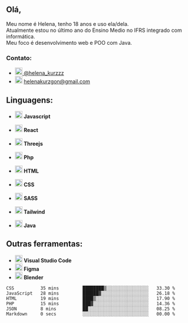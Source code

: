 ## Olá,  
Meu nome é Helena, tenho 18 anos e uso ela/dela.  
Atualmente estou no último ano do Ensino Medio no IFRS integrado com informática.   
Meu foco é desenvolvimento web e POO com Java.  

### Contato: 
- <a target="_blank" href="https://twitter.com/helena_kurzzz"> <img src="https://cdn.jsdelivr.net/gh/devicons/devicon/icons/twitter/twitter-original.svg" width="20px" height="auto" /> @helena_kurzzz </a>
- <img src="https://cdn.jsdelivr.net/gh/devicons/devicon/icons/google/google-original.svg"   width="20px" height="auto" /> helenakurzgon@gmail.com

## Linguagens:
- <img src="https://cdn.jsdelivr.net/gh/devicons/devicon/icons/javascript/javascript-original.svg"  width="20px" height="auto" /> **Javascript**
- <img src="https://cdn.jsdelivr.net/gh/devicons/devicon/icons/react/react-original.svg"  width="20px" height="auto" /> **React**
- <img src="https://aws1.discourse-cdn.com/standard17/uploads/threejs/original/2X/b/be2f75f72751c11cbe1593c69a99a52900bf12cb.svg" width="20px" height="auto" /> **Threejs**
  
- <img src="https://cdn.jsdelivr.net/gh/devicons/devicon/icons/php/php-original.svg"  width="20px" height="auto" /> **Php**
  
- <img src="https://cdn.jsdelivr.net/gh/devicons/devicon/icons/html5/html5-original.svg"  width="20px" height="auto" /> **HTML**

- <img src="https://cdn.jsdelivr.net/gh/devicons/devicon/icons/css3/css3-original.svg"  width="20px" height="auto" /> **CSS**
- <img src="https://cdn.jsdelivr.net/gh/devicons/devicon/icons/sass/sass-original.svg"  width="20px" height="auto" /> **SASS**
- <img src="https://cdn.jsdelivr.net/gh/devicons/devicon/icons/tailwindcss/tailwindcss-plain.svg"  width="20px" height="auto" /> **Tailwind**

- <img src="https://cdn.jsdelivr.net/gh/devicons/devicon/icons/java/java-original.svg"  width="20px" height="auto" /> **Java**
 
## Outras ferramentas:
- <img src="https://cdn.jsdelivr.net/gh/devicons/devicon/icons/vscode/vscode-original.svg"  width="20px" height="auto" /> **Visual Studio Code**
- <img src="https://cdn.jsdelivr.net/gh/devicons/devicon/icons/figma/figma-original.svg"  width="20px" height="auto" /> **Figma**
- <img src="https://cdn.jsdelivr.net/gh/devicons/devicon/icons/blender/blender-original.svg"  width="20px" height="auto" /> **Blender**



<!--START_SECTION:waka-->

```text
CSS          35 mins         ████████▒░░░░░░░░░░░░░░░░   33.30 %
JavaScript   28 mins         ██████▓░░░░░░░░░░░░░░░░░░   26.18 %
HTML         19 mins         ████▒░░░░░░░░░░░░░░░░░░░░   17.90 %
PHP          15 mins         ███▓░░░░░░░░░░░░░░░░░░░░░   14.36 %
JSON         8 mins          ██░░░░░░░░░░░░░░░░░░░░░░░   08.25 %
Markdown     0 secs          ░░░░░░░░░░░░░░░░░░░░░░░░░   00.00 %
```

<!--END_SECTION:waka-->
